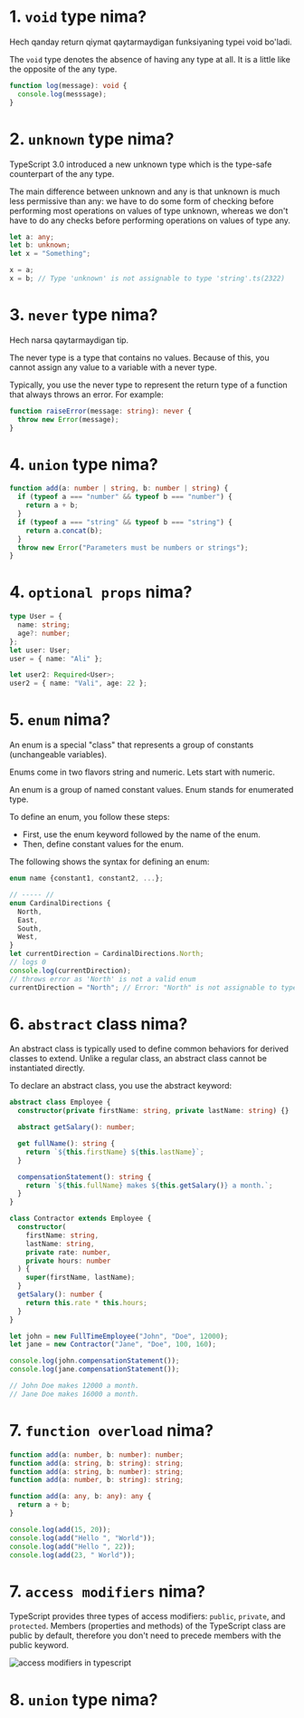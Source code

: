 # 1. `void` type nima?

Hech qanday return qiymat qaytarmaydigan funksiyaning typei void bo'ladi.

The `void` type denotes the absence of having any type at all. It is a little like the opposite of the any type.

```typescript
function log(message): void {
  console.log(messsage);
}
```

# 2. `unknown` type nima?

TypeScript 3.0 introduced a new unknown type which is the type-safe counterpart of the any type.

The main difference between unknown and any is that unknown is much less permissive than any: we have to do some form of checking before performing most operations on values of type unknown, whereas we don't have to do any checks before performing operations on values of type any.

```typescript
let a: any;
let b: unknown;
let x = "Something";

x = a;
x = b; // Type 'unknown' is not assignable to type 'string'.ts(2322)
```

# 3. `never` type nima?

Hech narsa qaytarmaydigan tip.

The never type is a type that contains no values. Because of this, you cannot assign any value to a variable with a never type.

Typically, you use the never type to represent the return type of a function that always throws an error. For example:

```typescript
function raiseError(message: string): never {
  throw new Error(message);
}
```

# 4. `union` type nima?

```typescript
function add(a: number | string, b: number | string) {
  if (typeof a === "number" && typeof b === "number") {
    return a + b;
  }
  if (typeof a === "string" && typeof b === "string") {
    return a.concat(b);
  }
  throw new Error("Parameters must be numbers or strings");
}
```

# 4. `optional props` nima?

```typescript
type User = {
  name: string;
  age?: number;
};
let user: User;
user = { name: "Ali" };

let user2: Required<User>;
user2 = { name: "Vali", age: 22 };
```

# 5. `enum` nima?

An enum is a special "class" that represents a group of constants (unchangeable variables).

Enums come in two flavors string and numeric. Lets start with numeric.

An enum is a group of named constant values. Enum stands for enumerated type.

To define an enum, you follow these steps:

- First, use the enum keyword followed by the name of the enum.
- Then, define constant values for the enum.

The following shows the syntax for defining an enum:

```typescript
enum name {constant1, constant2, ...};

// ----- //
enum CardinalDirections {
  North,
  East,
  South,
  West,
}
let currentDirection = CardinalDirections.North;
// logs 0
console.log(currentDirection);
// throws error as 'North' is not a valid enum
currentDirection = "North"; // Error: "North" is not assignable to type 'CardinalDirections'.
```

# 6. `abstract` class nima?

An abstract class is typically used to define common behaviors for derived classes to extend. Unlike a regular class, an abstract class cannot be instantiated directly.

To declare an abstract class, you use the abstract keyword:

```typescript
abstract class Employee {
  constructor(private firstName: string, private lastName: string) {}

  abstract getSalary(): number;

  get fullName(): string {
    return `${this.firstName} ${this.lastName}`;
  }

  compensationStatement(): string {
    return `${this.fullName} makes ${this.getSalary()} a month.`;
  }
}

class Contractor extends Employee {
  constructor(
    firstName: string,
    lastName: string,
    private rate: number,
    private hours: number
  ) {
    super(firstName, lastName);
  }
  getSalary(): number {
    return this.rate * this.hours;
  }
}

let john = new FullTimeEmployee("John", "Doe", 12000);
let jane = new Contractor("Jane", "Doe", 100, 160);

console.log(john.compensationStatement());
console.log(jane.compensationStatement());

// John Doe makes 12000 a month.
// Jane Doe makes 16000 a month.
```

# 7. `function overload` nima?

```typescript
function add(a: number, b: number): number;
function add(a: string, b: string): string;
function add(a: string, b: number): string;
function add(a: number, b: string): string;

function add(a: any, b: any): any {
  return a + b;
}

console.log(add(15, 20));
console.log(add("Hello ", "World"));
console.log(add("Hello ", 22));
console.log(add(23, " World"));
```

# 7. `access modifiers` nima?

TypeScript provides three types of access modifiers: `public`, `private`, and `protected`. Members (properties and methods) of the TypeScript class are public by default, therefore you don't need to precede members with the public keyword.

![access modifiers in typescript](https://cdn-images-1.medium.com/v2/resize:fit:2280/1*iKmqnZARLRh1tHwTHKJWFw.png)

# 8. `union` type nima?
